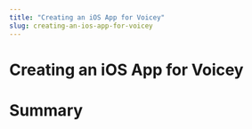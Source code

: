 ```yaml
---
title: "Creating an iOS App for Voicey"
slug: creating-an-ios-app-for-voicey
---
```


# Creating an iOS App for Voicey

# Summary
